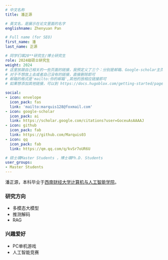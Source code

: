 ```yaml
---
# 中文名称
title: 潘正源

# 英文名，是展示在论文里面的名字
englishname: Zhenyuan Pan

# Full name (for SEO)
first_name: 潘
last_name: 正源

# 同学们填20**研究生/博士研究生
role: 2024级硕士研究生
weight: 2024
# 这里放跟自己相关的一些页面的链接，我预定义了三个：分别是邮箱、Google-scholar主页和github主页
# 对于不想放上去或者自己没有的链接，直接删除即可
# 邮箱的格式是'mailto:你的邮箱',其他的放相应链接即可
# 如果想添加其他链接，可以到 https://docs.hugoblox.com/getting-started/page-builder/#icons 上去找图标，或者直接放在下面的详细介绍上

social:
- icon: envelope
  icon_pack: fas
  link: 'mailto:marquis128@foxmail.com'
- icon: google-scholar
  icon_pack: ai
  link: https://scholar.google.com/citations?user=GoceuAsAAAAJ
- icon: github
  icon_pack: fab
  link: https://github.com/Marquis03
- icon: qq
  icon_pack: fab
  link: https://qm.qq.com/q/kvSr7oUR6U

# 硕士填Master Students ，博士填Ph.D. Students
user_groups:
- Master Students
---
```


潘正源，本科毕业于[西南财经大学计算机与人工智能学院](https://it.swufe.edu.cn/)。

### 研究方向

- 多模态大模型
- 推测解码
- RAG

### 兴趣爱好

- PC单机游戏
- 人工智能竞赛